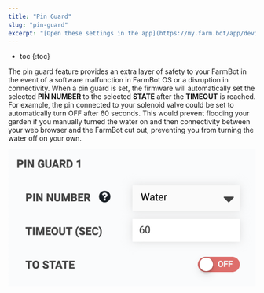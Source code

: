 ```yaml
---
title: "Pin Guard"
slug: "pin-guard"
excerpt: "[Open these settings in the app](https://my.farm.bot/app/device?highlight=pin_guard)"
---
```


* toc
{:toc}

The pin guard feature provides an extra layer of safety to your FarmBot in the event of a software malfunction in FarmBot OS or a disruption in connectivity. When a pin guard is set, the firmware will automatically set the selected **PIN NUMBER** to the selected **STATE** after the **TIMEOUT** is reached. For example, the pin connected to your solenoid valve could be set to automatically turn <span class="fb-peripheral-off">OFF</span> after 60 seconds. This would prevent flooding your garden if you manually turned the water on and then connectivity between your web browser and the FarmBot cut out, preventing you from turning the water off on your own.

![Screen Shot 2020-05-12 at 9.58.34 AM.png](Screen_Shot_2020-05-12_at_9.58.34_AM.png)

